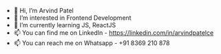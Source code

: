 - 👋 Hi, I’m Arvind Patel 
- 👀 I’m interested in Frontend Development
- 🌱 I’m currently learning JS, ReactJS
- 📫 You can find me on LinkedIn - https://linkedin.com/in/arvindpatelce
- 📫 You can reach me on Whatsapp - +91 8369 210 878

<!---
arvindpatelce/arvindpatelce is a ✨ special ✨ repository because its `README.md` (this file) appears on your GitHub profile.
You can click the Preview link to take a look at your changes.
--->

